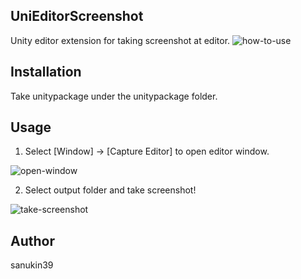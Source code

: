 ## UniEditorScreenshot
Unity editor extension for taking screenshot at editor.
![how-to-use](https://raw.githubusercontent.com/sanukin39/UniEditorScreenshot/master/pic/sample.png)

## Installation
Take unitypackage under the unitypackage folder.

## Usage
1. Select [Window] -> [Capture Editor] to open editor window.

![open-window](https://raw.githubusercontent.com/sanukin39/UniEditorScreenshot/master/pic/000.png)

2. Select output folder and take screenshot!

![take-screenshot](https://raw.githubusercontent.com/sanukin39/UniEditorScreenshot/master/pic/001.png)

## Author
sanukin39
